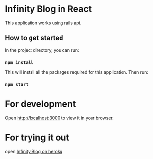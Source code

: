 # Infinity Blog in React

This application works using rails api.

## How to get started

In the project directory, you can run:

### `npm install`

This will install all the packages required for this application. Then run:

### `npm start`

# For development
Open [http://localhost:3000](http://localhost:3000) to view it in your browser.

# For trying it out
open [Infinity Blog on heroku](https://inifinity-blog-react.herokuapp.com)
